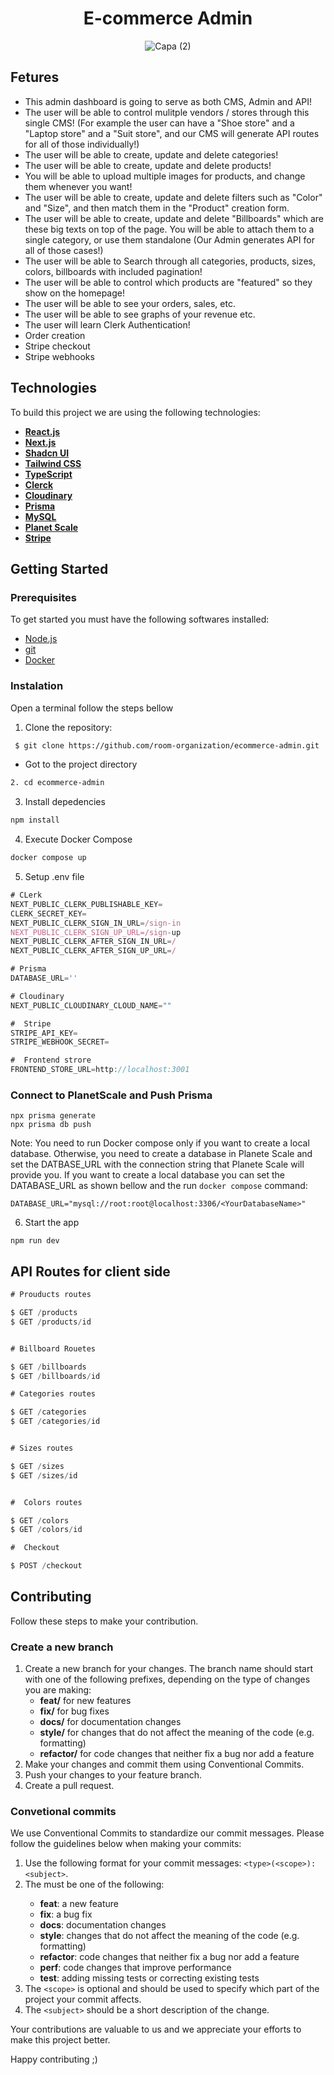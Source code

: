 <h1 align="center">E-commerce Admin</h1>


<div align="center">
  
  ![Capa (2)](https://github.com/room-organization/ecommerce-admin/assets/98264322/3fcb5074-847c-41d7-a63d-8842bc0cee69)  
  
</div>

## Fetures
- This admin dashboard is going to serve as both CMS, Admin and API!
- The user will be able to control mulitple vendors / stores through this single CMS! (For example the user can have a "Shoe store" and a "Laptop store" and a "Suit store", and our CMS will generate API routes for all of those individually!)
- The user will be able to create, update and delete categories!
- The user will be able to create, update and delete products!
- You will be able to upload multiple images for products, and change them whenever you want!
- The user will be able to create, update and delete filters such as "Color" and "Size", and then match them in the "Product" creation form.
- The user will be able to create, update and delete "Billboards" which are these big texts on top of the page. You will be able to attach them to a single category, or use them standalone (Our Admin generates API for all of those cases!)
- The user will be able to Search through all categories, products, sizes, colors, billboards with included pagination!
- The user will be able to control which products are "featured" so they show on the homepage!
- The user will be able to see your orders, sales, etc.
- The user will be able to see graphs of your revenue etc.
- The user will learn Clerk Authentication!
- Order creation
- Stripe checkout
- Stripe webhooks



## Technologies

To build this project we are using the following technologies:

- <span>[**React.js**](https://react.dev/)</span>
- <span>[**Next.js**](https://nextjs.org/docs)</span>
- <span>[**Shadcn UI**](https://ui.shadcn.com/)</span>
- <span>[**Tailwind CSS**](https://tailwindcss.com/)</span>
- <span>[**TypeScript**](https://www.typescriptlang.org/)</span>
- <span>[**Clerck**](https://clerk.com/docs/quickstarts/nextjs)</span>
- <span>[**Cloudinary**](https://cloudinary.com/)</span>
- <span>[**Prisma**](https://www.prisma.io/) </span>
- <span>[**MySQL**](https://www.mysql.com/) </span>
- <span>[**Planet Scale**](https://planetscale.com/) </span>
- <span>[**Stripe**](https://stripe.com/) </span>

## Getting Started
### Prerequisites
To get started you must have the following softwares installed:
- <a href="https://nodejs.org/en/"> Node.js </a>
- <a href="https://git-scm.com/downloads"> git </a>
- <a href="https://www.docker.com/"> Docker </a>

### Instalation 

Open a terminal follow the steps bellow

1. Clone the repository: 

``` bash 
 $ git clone https://github.com/room-organization/ecommerce-admin.git
```

- Got to the project directory 
``` bash 
2. cd ecommerce-admin
```

3. Install depedencies

``` bash 
npm install
```
4. Execute Docker Compose

``` bash 
docker compose up
```

5. Setup .env file


```js
# CLerk
NEXT_PUBLIC_CLERK_PUBLISHABLE_KEY=
CLERK_SECRET_KEY=
NEXT_PUBLIC_CLERK_SIGN_IN_URL=/sign-in
NEXT_PUBLIC_CLERK_SIGN_UP_URL=/sign-up
NEXT_PUBLIC_CLERK_AFTER_SIGN_IN_URL=/
NEXT_PUBLIC_CLERK_AFTER_SIGN_UP_URL=/

# Prisma
DATABASE_URL=''

# Cloudinary
NEXT_PUBLIC_CLOUDINARY_CLOUD_NAME=""

#  Stripe
STRIPE_API_KEY=
STRIPE_WEBHOOK_SECRET=

#  Frontend strore
FRONTEND_STORE_URL=http://localhost:3001

```

### Connect to PlanetScale and Push Prisma
```shell
npx prisma generate
npx prisma db push
```
Note: You need to run Docker compose only if you want to create a local database. Otherwise, you need to create a database in Planete Scale and set the DATBASE_URL with the connection string that Planete Scale will provide you.
If you want to create a local database you can set the DATABASE_URL as shown bellow and the run `docker compose` command:
```shell
DATABASE_URL="mysql://root:root@localhost:3306/<YourDatabaseName>"
```


6. Start the app

```shell
npm run dev
```

## API Routes for client side

```js
# Prouducts routes

$ GET /products
$ GET /products/id


# Billboard Rouetes

$ GET /billboards
$ GET /billboards/id

# Categories routes

$ GET /categories
$ GET /categories/id


# Sizes routes

$ GET /sizes
$ GET /sizes/id


#  Colors routes

$ GET /colors
$ GET /colors/id

#  Checkout

$ POST /checkout
```

## Contributing

Follow these steps to make your contribution.

### Create a new branch 

1. Create a new branch for your changes. The branch name should start with one of the following prefixes, depending on the type of changes you are making:
    - <strong>feat/</strong> for new features
    - <strong>fix/</strong> for bug fixes
    - <strong>docs/</strong> for documentation changes
    - <strong>style/</strong> for changes that do not affect the meaning of the code (e.g. formatting)
    - <strong>refactor/</strong> for code changes that neither fix a bug nor add a feature
2. Make your changes and commit them using Conventional Commits.
3. Push your changes to your feature branch.
4. Create a pull request.


### Convetional commits
We use Conventional Commits to standardize our commit messages. Please follow the guidelines below when making your commits:

1. Use the following format for your commit messages: `<type>(<scope>): <subject>`.
2. The <type> must be one of the following:
    - <strong>feat</strong>: a new feature
    - <strong>fix</strong>: a bug fix
    - <strong>docs</strong>: documentation changes
    - <strong>style</strong>: changes that do not affect the meaning of the code (e.g. formatting)
    - <strong>refactor</strong>: code changes that neither fix a bug nor add a feature
    - <strong>perf</strong>: code changes that improve performance
    - <strong>test</strong>: adding missing tests or correcting existing tests
3. The `<scope>` is optional and should be used to specify which part of the project your commit affects.
4. The `<subject>` should be a short description of the change.

Your contributions are valuable to us and we appreciate your efforts to make this project better.


Happy contributing ;)


